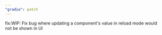 ```yaml
---
"gradio": patch
---
```


fix:WIP: Fix bug where updating a component's value in reload mode would not be shown in UI
